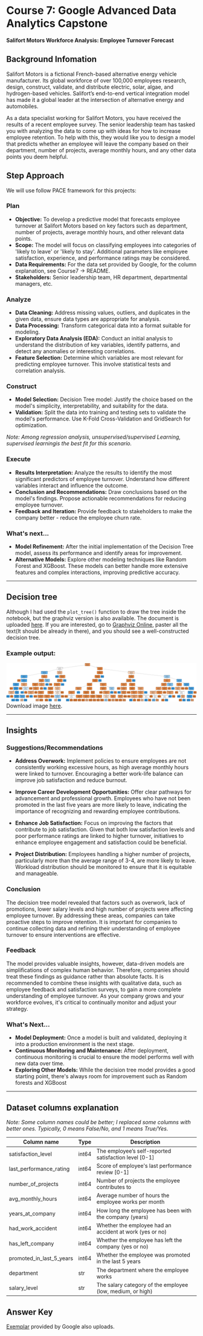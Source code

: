 # Course 7: Google Advanced Data Analytics Capstone

**Salifort Motors Workforce Analysis: Employee Turnover Forecast**

## Background Infomation

Salifort Motors is a fictional French-based alternative energy vehicle manufacturer. Its global workforce of over 100,000 employees research, design, construct, validate, and distribute electric, solar, algae, and hydrogen-based vehicles. Salifort’s end-to-end vertical integration model has made it a global leader at the intersection of alternative energy and automobiles.

As a data specialist working for Salifort Motors, you have received the results of a recent employee survey. The senior leadership team has tasked you with analyzing the data to come up with ideas for how to increase employee retention. To help with this, they would like you to design a model that predicts whether an employee will leave the company based on their department, number of projects, average monthly hours, and any other data points you deem helpful.

## Step Approach

We will use follow PACE framework for this projects:

### Plan

- **Objective:** To develop a predictive model that forecasts employee turnover at Salifort Motors based on key factors such as department, number of projects, average monthly hours, and other relevant data points.
- **Scope:** The model will focus on classifying employees into categories of 'likely to leave' or 'likely to stay'. Additional parameters like employee satisfaction, experience, and performance ratings may be considered.
- **Data Requirements:** For the data set provided by Google, for the column explanation, see Course7 -> README.
- **Stakeholders:** Senior leadership team, HR department, departmental managers, etc.

### Analyze

- **Data Cleaning:** Address missing values, outliers, and duplicates in the given data, ensure data types are appropriate for analysis.
- **Data Processing:** Transform categorical data into a format suitable for modeling.
- **Exploratory Data Analysis (EDA):** Conduct an initial analysis to understand the distribution of key variables, identify patterns, and detect any anomalies or interesting correlations.
- **Feature Selection:** Determine which variables are most relevant for predicting employee turnover. This involve statistical tests and correlation analysis.

### Construct

- **Model Selection:** Decision Tree model: Justify the choice based on the model's simplicity, interpretability, and suitability for the data.
- **Validation:** Split the data into training and testing sets to validate the model's performance. Use K-Fold Cross-Validation and GridSearch for optimization.

*Note: Among regression analysis, unsupervised/supervised Learning, supervised learningis the best fit for this scenario.*

### Execute

- **Results Interpretation:** Analyze the results to identify the most significant predictors of employee turnover. Understand how different variables interact and influence the outcome.
- **Conclusion and Recommendations:** Draw conclusions based on the model's findings. Propose actionable recommendations for reducing employee turnover.
- **Feedback and Iteration:** Provide feedback to stakeholders to make the company better - reduce the employee churn rate. 

### What's next...
- **Model Refinement:** After the initial implementation of the Decision Tree model, assess its performance and identify areas for improvement.
- **Alternative Models:** Explore other modeling techniques like Random Forest and XGBoost. These models can better handle more extensive features and complex interactions, improving predictive accuracy.

---

## Decision tree

Although I had used the `plot_tree()` function to draw the tree inside the notebook, but the graphviz version is also available. The document is uploaded [here](./decision_tree). If you are interested, go to [Graphviz Online](https://dreampuf.github.io/GraphvizOnline/), paster all the text(It should be already in there), and you should see a well-constructed decision tree. 

### Example output: 
![](./graphviz.svg)
Download image [here](./graphviz.svg).

---

## Insights

### Suggestions/Recommendations

- **Address Overwork:** Implement policies to ensure employees are not consistently working excessive hours, as high average monthly hours were linked to turnover. Encouraging a better work-life balance can improve job satisfaction and reduce burnout.

- **Improve Career Development Opportunities:** Offer clear pathways for advancement and professional growth. Employees who have not been promoted in the last five years are more likely to leave, indicating the importance of recognizing and rewarding employee contributions.

- **Enhance Job Satisfaction:** Focus on improving the factors that contribute to job satisfaction. Given that both low satisfaction levels and poor performance ratings are linked to higher turnover, initiatives to enhance employee engagement and satisfaction could be beneficial.

- **Project Distribution:** Employees handling a higher number of projects, particularly more than the average range of 3-4, are more likely to leave. Workload distribution should be monitored to ensure that it is equitable and manageable.

### Conclusion

The decision tree model revealed that factors such as overwork, lack of promotions, lower salary levels and high number of projects were affecting employee turnover. By addressing these areas, companies can take proactive steps to improve retention. It is important for companies to continue collecting data and refining their understanding of employee turnover to ensure interventions are effective.

### Feedback

The model provides valuable insights, however, data-driven models are simplifications of complex human behavior. Therefore, companies should treat these findings as guidance rather than absolute facts. It is recommended to combine these insights with qualitative data, such as employee feedback and satisfaction surveys, to gain a more complete understanding of employee turnover. As your company grows and your workforce evolves, it's critical to continually monitor and adjust your strategy.

### What's Next...

- **Model Deployment:** Once a model is built and validated, deploying it into a production environment is the next stage. 
- **Continuous Monitoring and Maintenance:** After deployment, continuous monitoring is crucial to ensure the model performs well with new data over time. 
- **Exploring Other Models:** While the decision tree model provides a good starting point, there's always room for improvement such as Random forests and XGBoost

---

## Dataset columns explanation

*Note: Some column names could be better; I replaced some columns with better ones. Typically, 0 means False/No, and 1 means True/Yes.*


| Column name               | Type  | Description                                                  |
|---------------------------|-------|--------------------------------------------------------------|
| satisfaction_level        | int64 | The employee’s self-reported satisfaction level [0-1]        |
| last_performance_rating   | int64 | Score of employee's last performance review [0-1]            |
| number_of_projects        | int64 | Number of projects the employee contributes to               |
| avg_monthly_hours         | int64 | Average number of hours the employee works per month         |
| years_at_company          | int64 | How long the employee has been with the company (years)      |
| had_work_accident         | int64 | Whether the employee had an accident at work (yes or no)     |
| has_left_company          | int64 | Whether the employee has left the company (yes or no)        |
| promoted_in_last_5_years  | int64 | Whether the employee was promoted in the last 5 years        |
| department                | str   | The department where the employee works                      |
| salary_level              | str   | The salary category of the employee (low, medium, or high)   |

## Answer Key

[Exemplar](./Exemplar_%20Course%207%20Salifort%20Motors%20project%20lab.ipynb) provided by Google also uploads. 



